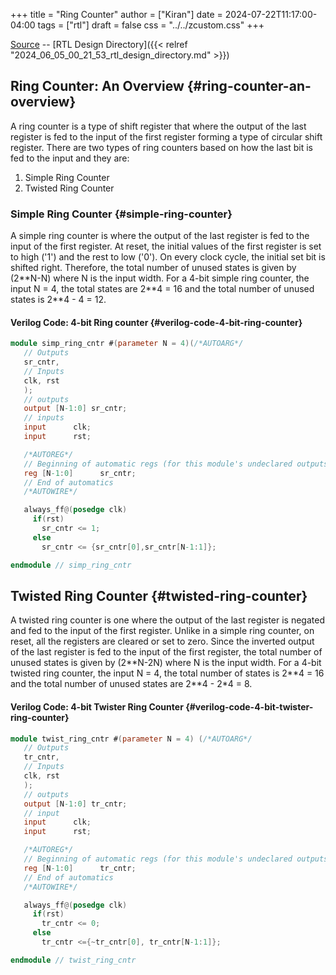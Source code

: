 +++
title = "Ring Counter"
author = ["Kiran"]
date = 2024-07-22T11:17:00-04:00
tags = ["rtl"]
draft = false
css = "../../zcustom.css"
+++

[Source](https://github.com/24x7fpga/RTL/tree/master/rtl_designs/ring_cntr) -- [RTL Design Directory]({{< relref "2024_06_05_00_21_53_rtl_design_directory.md" >}})


## Ring Counter: An Overview {#ring-counter-an-overview}

A ring counter is a type of shift register that where the output of the last register is fed to the input of the first register forming a type of circular shift register. There are two types of ring counters based on how the last bit is fed to the input and they are:

1.  Simple Ring Counter
2.  Twisted Ring Counter


### Simple Ring Counter {#simple-ring-counter}

A simple ring counter is where the output of the last register is fed to the input of the first register. At reset, the initial values of the first register is set to high ('1') and the rest to low ('0'). On every clock cycle, the initial set bit is shifted right. Therefore, the total number of unused states is given by (2\*\*N-N) where N is the input width. For a 4-bit simple ring counter, the input N = 4, the total states are 2\*\*4 = 16 and the total number of unused states is 2\*\*4 - 4 = 12.


#### Verilog Code: 4-bit Ring counter {#verilog-code-4-bit-ring-counter}

```verilog
module simp_ring_cntr #(parameter N = 4)(/*AUTOARG*/
   // Outputs
   sr_cntr,
   // Inputs
   clk, rst
   );
   // outputs
   output [N-1:0] sr_cntr;
   // inputs
   input	  clk;
   input	  rst;

   /*AUTOREG*/
   // Beginning of automatic regs (for this module's undeclared outputs)
   reg [N-1:0]		sr_cntr;
   // End of automatics
   /*AUTOWIRE*/

   always_ff@(posedge clk)
     if(rst)
       sr_cntr <= 1;
     else
       sr_cntr <= {sr_cntr[0],sr_cntr[N-1:1]};

endmodule // simp_ring_cntr
```


## Twisted Ring Counter {#twisted-ring-counter}

A twisted ring counter is one where the output of the last register is negated and fed to the input of the first register. Unlike in a simple ring counter, on reset, all the registers are cleared or set to zero. Since the inverted output of the last register is fed to the input of the first register, the total number of unused states is given by (2\*\*N-2N) where N is the input width. For a 4-bit twisted ring counter, the input N = 4, the total number of states is 2\*\*4 = 16 and the total number of unused states are 2\*\*4 - 2\*4 = 8.


#### Verilog Code: 4-bit Twister Ring Counter {#verilog-code-4-bit-twister-ring-counter}

```verilog
module twist_ring_cntr #(parameter N = 4) (/*AUTOARG*/
   // Outputs
   tr_cntr,
   // Inputs
   clk, rst
   );
   // outputs
   output [N-1:0] tr_cntr;
   // input
   input	  clk;
   input	  rst;

   /*AUTOREG*/
   // Beginning of automatic regs (for this module's undeclared outputs)
   reg [N-1:0]		tr_cntr;
   // End of automatics
   /*AUTOWIRE*/

   always_ff@(posedge clk)
     if(rst)
       tr_cntr <= 0;
     else
       tr_cntr <={~tr_cntr[0], tr_cntr[N-1:1]};

endmodule // twist_ring_cntr
```
